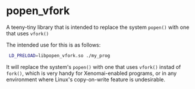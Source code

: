 popen_vfork
===========

A teeny-tiny library that is intended to replace the system `popen()` with one that uses `vfork()`


The intended use for this is as follows:

```bash
 LD_PRELOAD=libpopen_vfork.so ./my_prog
```

It will replace the system's `popen()` with one that uses `vfork()` instad
of `fork()`, which is very handy for Xenomai-enabled  programs, or in any
environment where Linux's copy-on-write feature is undesirable.
